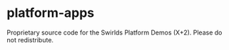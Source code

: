 # platform-apps

Proprietary source code for the Swirlds Platform Demos (X+2). Please do not redistribute.
